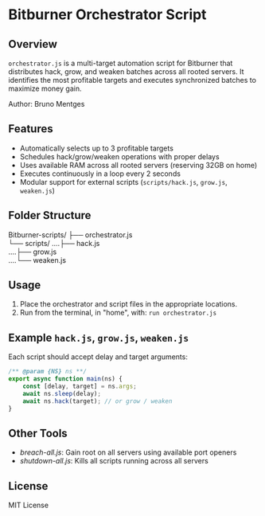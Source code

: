 # Bitburner Orchestrator Script

## Overview

`orchestrator.js` is a multi-target automation script for Bitburner that distributes hack, grow, and weaken batches across all rooted servers. It identifies the most profitable targets and executes synchronized batches to maximize money gain.

Author: Bruno Mentges

## Features

- Automatically selects up to 3 profitable targets
- Schedules hack/grow/weaken operations with proper delays
- Uses available RAM across all rooted servers (reserving 32GB on home)
- Executes continuously in a loop every 2 seconds
- Modular support for external scripts (`scripts/hack.js`, `grow.js`, `weaken.js`)

## Folder Structure

Bitburner-scripts/
├── orchestrator.js  
└── scripts/
....├── hack.js  
....├── grow.js  
....└── weaken.js

## Usage

1. Place the orchestrator and script files in the appropriate locations.
2. Run from the terminal, in "home", with: `run orchestrator.js`

## Example `hack.js`, `grow.js`, `weaken.js`

Each script should accept delay and target arguments:

```javascript
/** @param {NS} ns **/
export async function main(ns) {
    const [delay, target] = ns.args;
    await ns.sleep(delay);
    await ns.hack(target); // or grow / weaken
}
```

## Other Tools

- *breach-all.js*: Gain root on all servers using available port openers
- *shutdown-all.js*: Kills all scripts running across all servers

## License

MIT License
